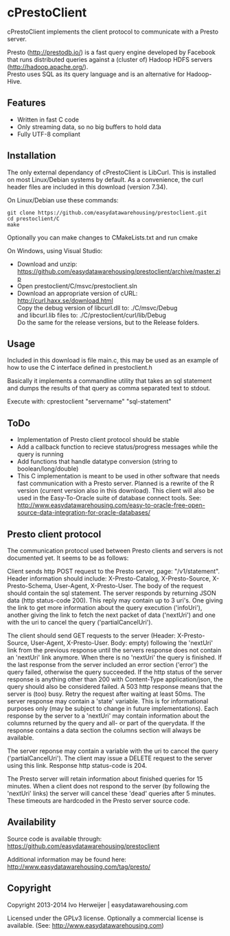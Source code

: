 cPrestoClient
=============

cPrestoClient implements the client protocol to communicate with a Presto server.

Presto (http://prestodb.io/) is a fast query engine developed
by Facebook that runs distributed queries against a (cluster of)
Hadoop HDFS servers (http://hadoop.apache.org/).  
Presto uses SQL as its query language and is an alternative for Hadoop-Hive.

Features
--------
- Written in fast C code
- Only streaming data, so no big buffers to hold data
- Fully UTF-8 compliant

Installation
------------
The only external dependancy of cPrestoClient is LibCurl. This is installed on most
Linux/Debian systems by default. As a convenience, the curl header files are included
in this download (version 7.34).

On Linux/Debian use these commands:

	git clone https://github.com/easydatawarehousing/prestoclient.git  
	cd prestoclient/C  
	make  

Optionally you can make changes to CMakeLists.txt and run cmake

On Windows, using Visual Studio:
- Download and unzip: https://github.com/easydatawarehousing/prestoclient/archive/master.zip
- Open prestoclient/C/msvc/prestoclient.sln
- Download an appropriate version of cURL: http://curl.haxx.se/download.html  
  Copy the debug version of libcurl.dll to: ./C/msvc/Debug  
  and libcurl.lib files to: ./C/prestoclient/curl/lib/Debug  
  Do the same for the release versions, but to the Release folders.

Usage
-----
Included in this download is file main.c, this may be used as an example of how to use the C interface
defined in prestoclient.h

Basically it implements a commandline utility that takes an sql statement and dumps the results
of that query as comma separated text to stdout.

Execute with:
	cprestoclient "servername" "sql-statement"

ToDo
----
- Implementation of Presto client protocol should be stable
- Add a callback function to recieve status/progress messages while the query is running
- Add functions that handle datatype conversion (string to boolean/long/double)
- This C implementation is meant to be used in other software that needs fast communication with
  a Presto server. Planned is a rewrite of the R version (current version also in this download).
  This client will also be used in the Easy-To-Oracle suite of database connect tools. See:
  http://www.easydatawarehousing.com/easy-to-oracle-free-open-source-data-integration-for-oracle-databases/


Presto client protocol
----------------------
The communication protocol used between Presto clients and servers is not documented yet. It seems to
be as follows:

Client sends http POST request to the Presto server, page: "/v1/statement". Header information should
include: X-Presto-Catalog, X-Presto-Source, X-Presto-Schema, User-Agent, X-Presto-User. The body of the
request should contain the sql statement. The server responds by returning JSON data (http status-code 200).
This reply may contain up to 3 uri's. One giving the link to get more information about the query execution
('infoUri'), another giving the link to fetch the next packet of data ('nextUri') and one with the uri to
cancel the query ('partialCancelUri').

The client should send GET requests to the server (Header: X-Presto-Source, User-Agent, X-Presto-User.
Body: empty) following the 'nextUri' link from the previous response until the servers response does not
contain an 'nextUri' link anymore. When there is no 'nextUri' the query is finished. If the last response
from the server included an error section ('error') the query failed, otherwise the query succeeded. If
the http status of the server response is anything other than 200 with Content-Type application/json, the
query should also be considered failed. A 503 http response means that the server is (too) busy. Retry the
request after waiting at least 50ms.
The server response may contain a 'state' variable. This is for informational purposes only (may be subject
to change in future implementations).
Each response by the server to a 'nextUri' may contain information about the columns returned by the query
and all- or part of the querydata. If the response contains a data section the columns section will always
be available.

The server reponse may contain a variable with the uri to cancel the query ('partialCancelUri'). The client
may issue a DELETE request to the server using this link. Response http status-code is 204.

The Presto server will retain information about finished queries for 15 minutes. When a client does not
respond to the server (by following the 'nextUri' links) the server will cancel these 'dead' queries after
5 minutes. These timeouts are hardcoded in the Presto server source code.

Availability
------------
Source code is available through: https://github.com/easydatawarehousing/prestoclient

Additional information may be found here: http://www.easydatawarehousing.com/tag/presto/

Copyright
---------
Copyright 2013-2014 Ivo Herweijer | easydatawarehousing.com

Licensed under the GPLv3 license. Optionally a commercial license is available.
(See: http://www.easydatawarehousing.com)
